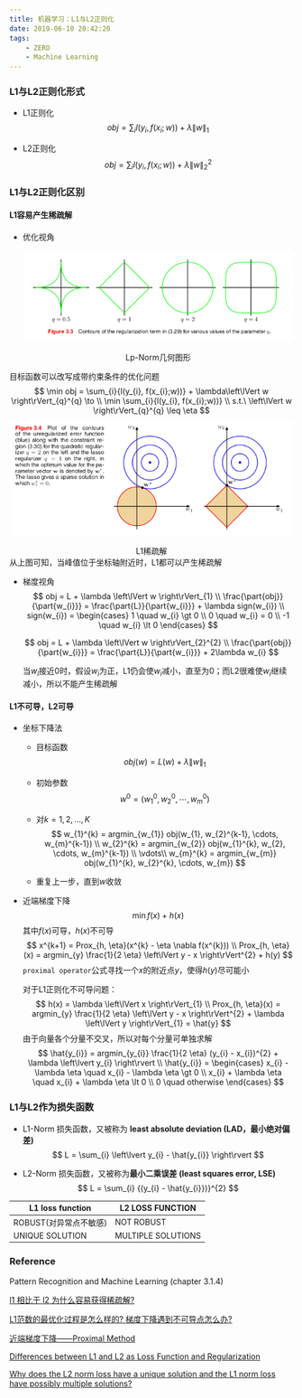 ```yaml
---
title: 机器学习：L1与L2正则化
date: 2019-06-10 20:42:20
tags:
	- ZERO
	- Machine Learning
---
```


### L1与L2正则化形式

- L1正则化
  $$
  obj = \sum_{i}{l(y_{i},f(x_{i};w))} + \lambda\left\lVert w \right\rVert_{1}
  $$

- L2正则化
  $$
  obj = \sum_{i}{l(y_{i}, f(x_{i};w))} + \lambda\left\lVert w \right\rVert_{2}^{2}
  $$

### L1与L2正则化区别

#### L1容易产生稀疏解

- 优化视角

  ![lp-norm](../pics/ml/lp-norm.png)

  <center>Lp-Norm几何图形</center>
目标函数可以改写成带约束条件的优化问题
  $$
  \min obj = \sum_{i}{l(y_{i}, f(x_{i};w))} + \lambda\left\lVert w \right\rVert_{q}^{q} \to \\
  \min \sum_{i}{l(y_{i}, f(x_{i};w))} \\
  s.t.\ \left\lVert w \right\rVert_{q}^{q} \leq \eta
  $$
  ![lp-Lagrange](../pics/ml/lp-Lagrange.png)
  
<center>L1稀疏解</center>
  从上图可知，当峰值位于坐标轴附近时，L1都可以产生稀疏解

- 梯度视角
  $$
  obj = L + \lambda \left\lVert w \right\rVert_{1} \\
  \frac{\part{obj}}{\part{w_{i}}} = \frac{\part{L}}{\part{w_{i}}} + \lambda sign(w_{i}) \\
  sign(w_{i}) = \begin{cases}
  1 \quad w_{i} \gt 0 \\
  0 \quad w_{i} = 0 \\
  -1 \quad w_{i} \lt 0
  \end{cases}
  $$

  $$
  obj = L + \lambda \left\lVert w \right\rVert_{2}^{2} \\
  \frac{\part{obj}}{\part{w_{i}}} = \frac{\part{L}}{\part{w_{i}}} + 2\lambda w_{i}
  $$

  当$w_{i}$接近0时，假设$w_{i}$为正，L1仍会使$w_{i}$减小，直至为0；而L2很难使$w_{i}$继续减小，所以不能产生稀疏解 

#### L1不可导，L2可导

- 坐标下降法

  - 目标函数
    $$
    obj(w) = L(w) + \lambda \left\lVert w \right\rVert_{1}
    $$
    
  - 初始参数
    $$
    w^{0} = (w_{1}^{0}, w_{2}^{0}, \cdots, w_{m}^{0})
    $$

  - 对$k=1,2,...,K$
    $$
    w_{1}^{k} = argmin_{w_{1}} obj(w_{1}, w_{2}^{k-1}, \cdots, w_{m}^{k-1}) \\
    w_{2}^{k} = argmin_{w_{2}} obj(w_{1}^{k}, w_{2}, \cdots, w_{m}^{k-1}) \\
    \vdots\\
    w_{m}^{k} = argmin_{w_{m}} obj(w_{1}^{k}, w_{2}^{k}, \cdots, w_{m})
    $$

  - 重复上一步，直到$w$收敛

- 近端梯度下降
  $$
  \min f(x) + h(x)
  $$
  其中$f(x)$可导，$h(x)$不可导
  $$
  x^{k+1} = Prox_{h, \eta}(x^{k} - \eta \nabla f(x^{k})) \\
  Prox_{h, \eta}(x) = argmin_{y} \frac{1}{2 \eta} \left\lVert y - x \right\rVert^{2} + h(y)
  $$
  `proximal operator`公式寻找一个$x$的附近点$y$，使得$h(y)$尽可能小

  对于L1正则化不可导问题：
  $$
  h(x) = \lambda \left\lVert x \right\rVert_{1} \\
  Prox_{h, \eta}(x) = argmin_{y} \frac{1}{2 \eta} \left\lVert y - x \right\rVert^{2} + \lambda \left\lVert y \right\rVert_{1} = \hat{y}
  $$
  由于向量各个分量不交叉，所以对每个分量可单独求解
  $$
  \hat{y_{i}} = argmin_{y_{i}} \frac{1}{2 \eta} (y_{i} - x_{i})^{2} + \lambda \left\lvert y_{i} \right\rvert \\
  \hat{y_{i}} = \begin{cases}
  x_{i} - \lambda \eta \quad x_{i} - \lambda \eta \gt 0 \\
  x_{i} + \lambda \eta \quad x_{i} + \lambda \eta \lt 0 \\
  0 \quad otherwise
  \end{cases}
  $$

### L1与L2作为损失函数

- L1-Norm 损失函数，又被称为 **least absolute deviation (LAD，最小绝对偏差)**
  $$
  L = \sum_{i} \left\lvert y_{i} - \hat{y_{i}} \right\rvert
  $$

- L2-Norm 损失函数，又被称为**最小二乘误差 (least squares error, LSE)**
  $$
  L = \sum_{i} {(y_{i} - \hat{y_{i}})}^{2}
  $$

| L1 loss function       | L2 LOSS FUNCTION   |
| ---------------------- | ------------------ |
| ROBUST(对异常点不敏感) | NOT ROBUST         |
| UNIQUE SOLUTION        | MULTIPLE SOLUTIONS |

### Reference

Pattern Recognition and Machine Learning (chapter 3.1.4)

[l1 相比于 l2 为什么容易获得稀疏解?](https://www.zhihu.com/question/37096933)

[L1范数的最优化过程是怎么样的? 梯度下降遇到不可导点怎么办?](https://www.zhihu.com/question/38426074)

[近端梯度下降——Proximal Method](http://roachsinai.github.io/2016/08/03/1Proximal_Method/#proximal-gradient-method)

[Differences between L1 and L2 as Loss Function and Regularization](https://link.zhihu.com/?target=http%3A//www.chioka.in/differences-between-l1-and-l2-as-loss-function-and-regularization/)

[Why does the L2 norm loss have a unique solution and the L1 norm loss have possibly multiple solutions?](https://stats.stackexchange.com/questions/363144/why-does-the-l2-norm-loss-have-a-unique-solution-and-the-l1-norm-loss-have-possi)